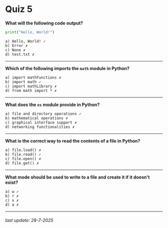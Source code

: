 # Quiz 5
**What will the following code output?**
```py
print("Hello, World!")
```
```
a) Hello, World! ✓
b) Error ✗
c) None ✗
d) test.txt ✗
```
---
**Which of the following imports the `math` module in Python?**
```
a) import mathFunctions ✗
b) import math ✓
c) import mathLibrary ✗
d) from math import * ✗
```
---
**What does the `os` module provide in Python?**
```
a) file and directory operations ✓
b) mathematical operations ✗
c) graphical interface support ✗
d) networking functionalities ✗
```
---
**What is the correct way to read the contents of a file in Python?**
```
a) file.load() ✗
b) file.read() ✓
c) file.open() ✗
d) file.get() ✗
```
---
**What mode should be used to write to a file and create it if it doesn't exist?**
```
a) w ✓
b) r ✗
c) x ✗
d) a ✗
```
---
###### last update: 28-7-2025